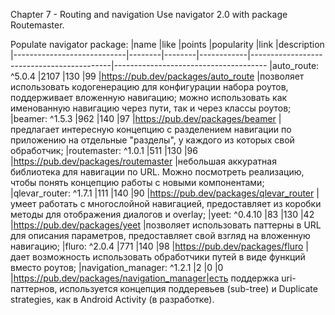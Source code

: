 Chapter 7 - Routing and navigation
Use navigator 2.0 with package Routemaster.

Populate navigator package:
|name                        |like    |points  |popularity  |link                                       |description                                                       
|----------------------------|--------|--------|------------|-------------------------------------------|--------------------------------------
|auto_route: ^5.0.4          |2107    |130     |99          |https://pub.dev/packages/auto_route        |позволяет использовать кодогенерацию для конфигурации набора роутов, поддерживает вложенную навигацию; можно использовать как именованную навигацию через пути, так и через классы роутов;
|beamer: ^1.5.3              |962     |140     |97          |https://pub.dev/packages/beamer            |предлагает интересную концепцию с разделением навигации по приложению на отдельные "разделы", у каждого из которых свой обработчик;
|routemaster: ^1.0.1         |511     |130     |96          |https://pub.dev/packages/routemaster       |небольшая аккуратная библиотека для навигации по URL. Можно посмотреть реализацию, чтобы понять концепцию работы с новыми компонентами;
|qlevar_router: ^1.7.1       |111     |140     |90          |https://pub.dev/packages/qlevar_router     |умеет работать с многослойной навигацией, предоставляет из коробки методы для отображения диалогов и overlay;
|yeet: ^0.4.10               |83      |130     |42          |https://pub.dev/packages/yeet              |позволяет использовать паттерны в URL для описания параметров, предоставляет свой взгляд на вложенную навигацию;
|fluro: ^2.0.4               |771     |140     |98          |https://pub.dev/packages/fluro             |дает возможность использовать обработчики путей в виде функций вместо роутов;
|navigation_manager: ^1.2.1  |2       |0       |0           |https://pub.dev/packages/navigation_manager|есть поддержка uri-паттернов, используется концепция поддеревьев (sub-tree) и Duplicate strategies, как в Android Activity (в разработке).
